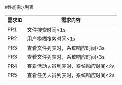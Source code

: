 #性能需求列表

| 需求ID | 需求内容 |
| --- | --- |
| PR1 |  文件搜索时间<1s  |
| PR2 |  用户模糊搜索时间<1s |
| PR3 |  查看文件列表时，系统响应时间<3s |
| PR3 |  查看文件列表时，系统响应时间<3s |
| PR4 |  查看活动人员列表时，系统响应时间<2s |
| PR5 |  查看任务人员列表时，系统响应时间<2s |
